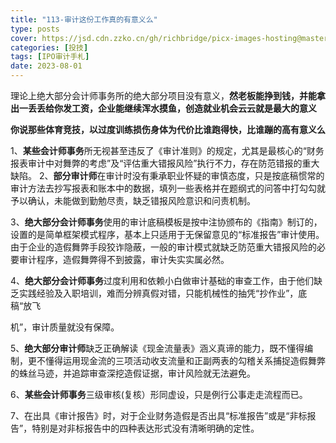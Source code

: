 ```yaml
---
title: "113-审计这份工作真的有意义么"
type: posts
cover: https://jsd.cdn.zzko.cn/gh/richbridge/picx-images-hosting@master/thumbnail/audit.jpg
categories: [投技]
tags: [IPO审计手札]
date: 2023-08-01
---
```

理论上绝大部分会计师事务所的绝大部分项目没有意义，**然老板能挣到钱，并能拿出一丢丢给你发工资，企业能继续浑水摸鱼，创造就业机会云云就是最大的意义**

**你说那些体育竞技，以过度训练损伤身体为代价比谁跑得快，比谁蹦的高有意义么**

1、**某些会计师事务**所无视甚至违反了《审计准则》的规定，尤其是最核心的“财务报表审计中对舞弊的考虑”及“评估重大错报风险”执行不力，存在防范错报的重大缺陷。 2、**部分审计师**在审计时没有秉承职业怀疑的审慎态度，只是按底稿惯常的审计方法去抄写报表和账本中的数据，填列一些表格并在题纲式的问答中打勾勾就予以确认，未能做到勤勉尽责，缺乏错报风险意识和问责机制。

3、**绝大部分会计师事务**使用的审计底稿模板是按中注协颁布的《指南》制订的，设置的是简单框架模式程序，基本上只适用于无保留意见的“标准报告”审计使用。由于企业的造假舞弊手段狡诈隐蔽，一般的审计模式就缺乏防范重大错报风险的必要审计程序，造假舞弊得不到披露，审计失实实属必然。

4、**绝大部分会计师事务**过度利用和依赖小白做审计基础的审查工作，由于他们缺乏实践经验及入职培训，难而分辨真假对错，只能机械性的抽凭“抄作业”，底稿“放飞

机”，审计质量就没有保障。

5、**绝大部分审计师**缺乏正确解读《现金流量表》涵义真谛的能力，既不懂得编制，更不懂得运用现金流的三项活动收支流量和正副两表的勾稽关系捕捉造假舞弊的蛛丝马迹，并追踪审查深挖造假证据，审计风险就无法避免。

6、**某些会计师事务**三级审核(复核）形同虚设，只是例行公事走走流程而已。

  

7、在出具《审计报告》时，对于企业财务造假是否出具“标准报告”或是“非标报告”，特别是对非标报告中的四种表达形式没有清晰明确的定性。
